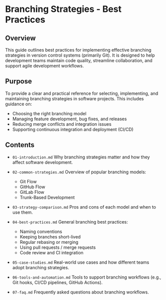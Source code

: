 # Branching Strategies - Best Practices

## Overview

This guide outlines best practices for implementing effective branching strategies in version control systems (primarily Git). It is designed to help development teams maintain code quality, streamline collaboration, and support agile development workflows.

## Purpose

To provide a clear and practical reference for selecting, implementing, and maintaining branching strategies in software projects. This includes guidance on:

* Choosing the right branching model
* Managing feature development, bug fixes, and releases
* Reducing merge conflicts and integration issues
* Supporting continuous integration and deployment (CI/CD)

## Contents

* `01-introduction.md`
  Why branching strategies matter and how they affect software development.

* `02-common-strategies.md`
  Overview of popular branching models:

  * Git Flow
  * GitHub Flow
  * GitLab Flow
  * Trunk-Based Development

* `03-strategy-comparison.md`
  Pros and cons of each model and when to use them.

* `04-best-practices.md`
  General branching best practices:

  * Naming conventions
  * Keeping branches short-lived
  * Regular rebasing or merging
  * Using pull requests / merge requests
  * Code review and CI integration

* `05-case-studies.md`
  Real-world use cases and how different teams adopt branching strategies.

* `06-tools-and-automation.md`
  Tools to support branching workflows (e.g., Git hooks, CI/CD pipelines, GitHub Actions).

* `07-faq.md`
  Frequently asked questions about branching workflows.


